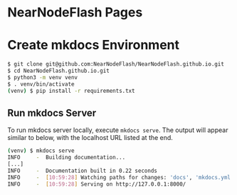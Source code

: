 # NearNodeFlash Pages

# Create mkdocs Environment

```bash
$ git clone git@github.com:NearNodeFlash/NearNodeFlash.github.io.git
$ cd NearNodeFlash.github.io.git
$ python3 -m venv venv
$ . venv/bin/activate
(venv) $ pip install -r requirements.txt
```

## Run mkdocs Server

To run mkdocs server locally, execute `mkdocs serve`. The output will appear similar to below, with the localhost URL listed at the end.

```bash
(venv) $ mkdocs serve
INFO     -  Building documentation...
[...]
INFO     -  Documentation built in 0.22 seconds
INFO     -  [10:59:28] Watching paths for changes: 'docs', 'mkdocs.yml'
INFO     -  [10:59:28] Serving on http://127.0.0.1:8000/
```
